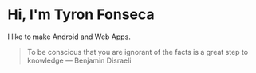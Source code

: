 # Hi, I'm Tyron Fonseca

I like to make Android and Web Apps.

> To be conscious that you are ignorant of the facts is a great step to knowledge ― Benjamin Disraeli
